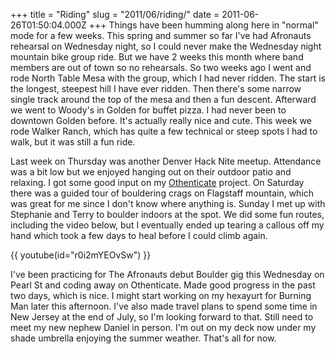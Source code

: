 +++
title = "Riding"
slug = "2011/06/riding/"
date = 2011-06-26T01:50:04.000Z
+++
Things have been humming along here in "normal" mode for a few weeks. This spring and summer so far I've had Afronauts rehearsal on Wednesday night, so I could never make the Wednesday night mountain bike group ride. But we have 2 weeks this month where band members are out of town so no rehearsals. So two weeks ago I went and rode North Table Mesa with the group, which I had never ridden. The start is the longest, steepest hill I have ever ridden. Then there's some narrow single track around the top of the mesa and then a fun descent. Afterward we went to Woody's in Golden for buffet pizza. I had never been to downtown Golden before. It's actually really nice and cute. This week we rode Walker Ranch, which has quite a few technical or steep spots I had to walk, but it was still a fun ride.

Last week on Thursday was another Denver Hack Nite meetup. Attendance was a bit low but we enjoyed hanging out on their outdoor patio and relaxing. I got some good input on my [Othenticate](http://othenticate.com) project. On Saturday there was a guided tour of bouldering crags on Flagstaff mountain, which was great for me since I don't know where anything is. Sunday I met up with Stephanie and Terry to boulder indoors at the spot. We did some fun routes, including the video below, but I eventually ended up tearing a callous off my hand which took a few days to heal before I could climb again.

{{ youtube(id="r0i2mYEOvSw") }}

I've been practicing for The Afronauts debut Boulder gig this Wednesday on Pearl St and coding away on Othenticate. Made good progress in the past two days, which is nice. I might start working on my hexayurt for Burning Man later this afternoon. I've also made travel plans to spend some time in New Jersey at the end of July, so I'm looking forward to that. Still need to meet my new nephew Daniel in person. I'm out on my deck now under my shade umbrella enjoying the summer weather. That's all for now.
